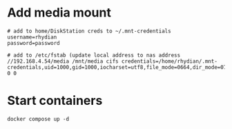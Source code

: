 # Add media mount

```
# add to home/DiskStation creds to ~/.mnt-credentials
username=rhydian
password=password

# add to /etc/fstab (update local address to nas address
//192.168.4.54/media /mnt/media cifs credentials=/home/rhydian/.mnt-credentials,uid=1000,gid=1000,iocharset=utf8,file_mode=0664,dir_mode=0775 0 0
```

# Start containers

```
docker compose up -d
```
